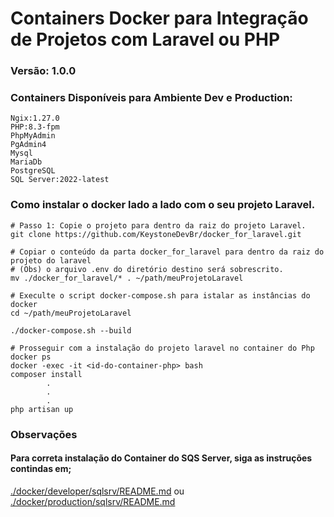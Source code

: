 # Containers Docker para Integração de Projetos com Laravel ou PHP

### Versão: 1.0.0

### Containers Disponíveis para Ambiente Dev e Production:

```
Ngix:1.27.0
PHP:8.3-fpm
PhpMyAdmin
PgAdmin4
Mysql
MariaDb
PostgreSQL
SQL Server:2022-latest
```

### Como instalar o docker lado a lado com o seu projeto Laravel.
```
# Passo 1: Copie o projeto para dentro da raiz do projeto Laravel.
git clone https://github.com/KeystoneDevBr/docker_for_laravel.git

# Copiar o conteúdo da parta docker_for_laravel para dentro da raiz do projeto do laravel
# (Obs) o arquivo .env do diretório destino será sobrescrito.
mv ./docker_for_laravel/* . ~/path/meuProjetoLaravel

# Execulte o script docker-compose.sh para istalar as instâncias do docker
cd ~/path/meuProjetoLaravel

./docker-compose.sh --build

# Prosseguir com a instalação do projeto laravel no container do Php
docker ps
docker -exec -it <id-do-container-php> bash
composer install
        .
        .
        .
php artisan up

```


### Observações
#### Para correta instalação do Container do SQS Server, siga as instruções contindas em;
 
[./docker/developer/sqlsrv/README.md](.docker/deveoper/sqlsrv/)
ou 
[./docker/production/sqlsrv/README.md](.docker/production/sqlsrv/)
